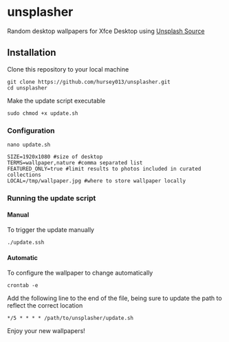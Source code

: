 # unsplasher
Random desktop wallpapers for Xfce Desktop using [Unsplash Source](https://source.unsplash.com/)

## Installation
Clone this repository to your local machine
```
git clone https://github.com/hursey013/unsplasher.git
cd unsplasher
```
Make the update script executable
```
sudo chmod +x update.sh
```

### Configuration
```
nano update.sh
```
```
SIZE=1920x1080 #size of desktop
TERMS=wallpaper,nature #comma separated list
FEATURED_ONLY=true #limit results to photos included in curated collections
LOCAL=/tmp/wallpaper.jpg #where to store wallpaper locally
```
### Running the update script
#### Manual
To trigger the update manually
```
./update.ssh
```
#### Automatic
To configure the wallpaper to change automatically
```
crontab -e
```
Add the following line to the end of the file, being sure to update the path to reflect the correct location
```
*/5 * * * * /path/to/unsplasher/update.sh
```
Enjoy your new wallpapers!
